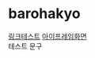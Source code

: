 # barohakyo
<html>
  <head>
    <meta charset="utf-8">
  </head>
  <body>
    <a href="test.html">링크테스트</a>
    <a href="iframe.html">아이프레임화면</a>
    <div>테스트 문구</div>
  </body>
</html>
